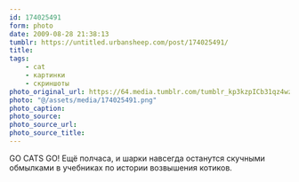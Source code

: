 ```yaml
---
id: 174025491
form: photo
date: 2009-08-28 21:38:13
tumblr: https://untitled.urbansheep.com/post/174025491/
title:
tags:
    - cat
    - картинки
    - скриншоты
photo_original_url: https://64.media.tumblr.com/tumblr_kp3kzpICb31qz4wzio1_1280.png
photo: "@/assets/media/174025491.png"
photo_caption:
photo_source:
photo_source_url:
photo_source_title:
---
```


<p>GO CATS GO! Ещё полчаса, и шарки навсегда останутся скучными обмылками в учебниках по истории возвышения котиков.</p>
